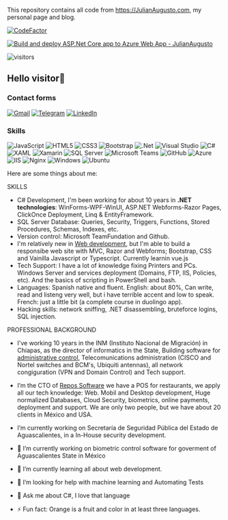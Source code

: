 This repository contains all code from <https://JulianAugusto.com>, my personal page and blog.

[![CodeFactor](https://www.codefactor.io/repository/github/jarmyo/jarmyo/badge)](https://www.codefactor.io/repository/github/jarmyo/jarmyo)

[![Build and deploy ASP.Net Core app to Azure Web App - JulianAugusto](https://github.com/jarmyo/jarmyo/actions/workflows/main_JulianAugusto.yml/badge.svg)](https://github.com/jarmyo/jarmyo/actions/workflows/main_JulianAugusto.yml)

![visitors](https://visitor-badge.glitch.me/badge?page_id=jarmyo)

## Hello visitor👋

### Contact forms
[![Gmail](https://img.shields.io/badge/-GMAIL-D14836?style=for-the-badge&logo=gmail&logoColor=white)](mailto:jarm.yo@gmail.com)
[![Telegram](https://img.shields.io/badge/-TELEGRAM-2CA5E0?style=for-the-badge&logo=telegram&logoColor=white)](https://t.me/jarmyo)
[![LinkedIn](https://img.shields.io/badge/-LINKEDIN-0077B5?style=for-the-badge&logo=linkedin&logoColor=white)](https://www.linkedin.com/in/shinjistudio/)

### Skills
![JavaScript](https://img.shields.io/badge/javascript-323330.svg?&style=for-the-badge&logo=javascript&logoColor=F7DF1E)
![HTML5](https://img.shields.io/badge/html5-%23E34F26.svg?&style=for-the-badge&logo=html5&logoColor=white)
![CSS3](https://img.shields.io/badge/css3-1572B6.svg?&style=for-the-badge&logo=css3&logoColor=white)
![Bootstrap](https://img.shields.io/badge/bootstrap-7952B3?style=for-the-badge&logo=bootstrap&logoColor=white)
![.Net](https://img.shields.io/badge/.NET-5C2D91?style=for-the-badge&logo=.net&logoColor=white)
![Visual Studio](https://img.shields.io/badge/Visual%20Studio-5C2D91.svg?&style=for-the-badge&logo=visual-studio&logoColor=white)
![C#](https://img.shields.io/badge/c%23-239120.svg?&style=for-the-badge&logo=c-sharp&logoColor=white)
![XAML](https://img.shields.io/badge/xaml-0C54C2.svg?&style=for-the-badge&logo=xaml&logoColor=white)
![Xamarin](https://img.shields.io/badge/xamarin-3498DB.svg?&style=for-the-badge&logo=xamarin&logoColor=white)
![SQL Server](https://img.shields.io/badge/sql%20server-CC2927.svg?&style=for-the-badge&logo=microsoft-sql-server&logoColor==white)
![Microsoft Teams](https://img.shields.io/badge/microsoft%20Teams-6264A7.svg?&style=for-the-badge&logo=microsoft-teams&logoColor==white)
![GitHub](https://img.shields.io/badge/github-181717.svg?&style=for-the-badge&logo=github&logoColor==white)
![Azure](https://img.shields.io/badge/azure-0072C6.svg?&style=for-the-badge&logo=azure-devops&logoColor=white)
![IIS](https://img.shields.io/badge/IIS%20Windows%20Server-5E5E5E.svg?&style=for-the-badge&logo=microsoft&logoColor=white)
![Nginx](https://img.shields.io/badge/nginx-009639.svg?&style=for-the-badge&logo=nginx&logoColor=white)
![Windows](https://img.shields.io/badge/Windows-0078D6?style=for-the-badge&logo=windows&logoColor=white)
![Ubuntu](https://img.shields.io/badge/Ubuntu-E95420?style=for-the-badge&logo=ubuntu&logoColor=white)

Here are some things about me:

SKILLS

- C# Development, I'm been working for about 10 years in **.NET technologies**: WinForms-WPF-WinUI, ASP.NET Webforms-Razor Pages, ClickOnce Deployment, Linq & EntityFramework. 
- SQL Server Database: Queries, Security, Triggers, Functions, Stored Procedures, Schemas, Indexes, etc.
- Version control: Microsoft TeamFundation and Github.
- I'm relatively new in [Web development](https://www.freecodecamp.org/fccdc754e81-1b3c-43ac-b223-dce2f274982a), but I'm able to build a responsibe web site with MVC, Razor and Webforms; Bootstrap, CSS and Vainilla Javascript or Typescript. Currently learnin vue.js
- Tech Support: I have a lot of knowledge fixing Printers and PCs. Windows Server and services deployment (Domains, FTP, IIS, Policies, etc). And the basics of scripting in PowerShell and bash.
- Languages: Spanish native and fluent. English: about 80%, Can write, read and listeng very well, but i have terrible accent and low to speak. French: just a little bit (a complete course in duolingo app).
- Hacking skills: network sniffing, .NET disassembling, bruteforce logins, SQL injection.

PROFESSIONAL BACKGROUND
- I've working 10 years in the INM (Instituto Nacional de Migración) in Chiapas, as the director of informatics in the State, Building software for [administrative control](https://www.behance.net/gallery/4752143/Rol-de-Servicios), Telecomunications administration (CISCO and Nortel switches and BCM's, Ubiquiti antennas), all network congiguration (VPN and Domain Control) and Tech support.
- I’m the CTO of [Repos Software](https://repos.mx) we have a POS for restaurants, we apply all our tech knowledge: Web. Mobil and Desktop development, Huge normalized Databases, Cloud Security, biometrics, online payments, deployment and support. We are only two people, but we have about 20 clients in México and USA.
- I’m currently working on Secretaría de Seguridad Pública del Estado de Aguascalientes, in a In-House security development.

- 🔭 I’m currently working on biometric control software for goverment of Aguascalientes State in México
- 🌱 I’m currently learning all about web development.
- 🤔 I’m looking for help with machine learning and Automating Tests
- 💬 Ask me about C#, I love that language
- ⚡ Fun fact: Orange is a fruit and color in at least three languages.
